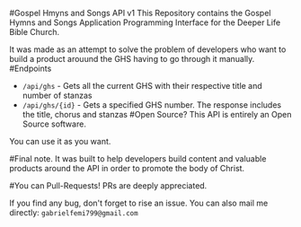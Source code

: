 #Gospel Hmyns and Songs API v1
This Repository contains the Gospel Hymns and Songs Application Programming Interface for the Deeper Life Bible Church.

It was made as an attempt to solve the problem of developers who want to build a product arouund the GHS having to go through it manually.
 #Endpoints
 - ``/api/ghs`` -  Gets all the current GHS with their respective title and number of stanzas
 - ``/api/ghs/{id}`` - Gets a specified GHS number. The response includes the title, chorus and stanzas 
 #Open Source?
 This API is entirely an Open Source software.
 
 You can use it as you want.
 
 #Final note.
 It was built to help developers build content and valuable products around the API in order to promote the body of Christ.
 
 #You can Pull-Requests!
 PRs are deeply appreciated.
 
 If you find any bug, don't forget to rise an issue.
 You can also mail me directly: ``gabrielfemi799@gmail.com``